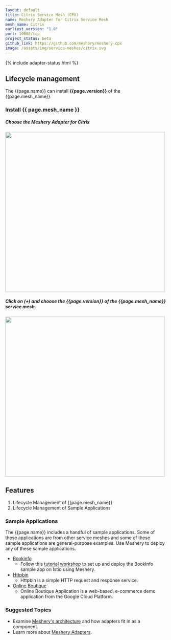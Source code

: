 ```yaml
---
layout: default
title: Citrix Service Mesh (CPX)
name: Meshery Adapter for Citrix Service Mesh
mesh_name: Citrix 
earliest_version: "1.0"
port: 10008/tcp
project_status: beta
github_link: https://github.com/meshery/meshery-cpx
image: /assets/img/service-meshes/citrix.svg
---
```


{% include adapter-status.html %}

## Lifecycle management
The {{page.name}} can install **{{page.version}}** of the {{page.mesh_name}}. 

### Install {{ page.mesh_name }}

##### Choose the Meshery Adapter for Citrix

<a href="{{ site.baseurl }}/assets/img/adapters/citrix/citrix-adapter.png">
  <img style="width:500px;" src="{{ site.baseurl }}/assets/img/adapters/citrix/citrix-adapter.png">
</a>

##### Click on (+) and choose the {{page.version}} of the {{page.mesh_name}} service mesh.

<a href="{{ site.baseurl }}/assets/img/adapters/citrix/citrix-install.png">
  <img style="width:500px;" src="{{ site.baseurl }}/assets/img/adapters/citrix/citrix-install.png">
</a>

## Features

1. Lifecycle Management of {{page.mesh_name}}
2. Lifecycle Management of Sample Applications

### Sample Applications

The {{page.name}} includes a handful of sample applications. Some of these applications are from other service meshes and some of these sample applications are general-purpose examples. Use Meshery to deploy any of these sample applications.

- [Bookinfo]({{site.baseurl}}/guides/sample-apps#bookinfo)
    - Follow this [tutorial workshop](https://github.com/layer5io/istio-service-mesh-workshop/blob/master/lab-2/README.md) to set up and deploy the BookInfo sample app on Istio using Meshery. 
- [Httpbin]({{site.baseurl}}/guides/sample-apps#httpbin)
    - Httpbin is a simple HTTP request and response service.
- [Online Boutique]({{site.baseurl}}/guides/sample-apps#online-boutique)
    - Online Boutique Application is a web-based, e-commerce demo application from the Google Cloud Platform.

### Suggested Topics

- Examine [Meshery's architecture]({{site.baseurl}}/architecture) and how adapters fit in as a component.
- Learn more about [Meshery Adapters]({{site.baseurl}}/architecture/adapters).
